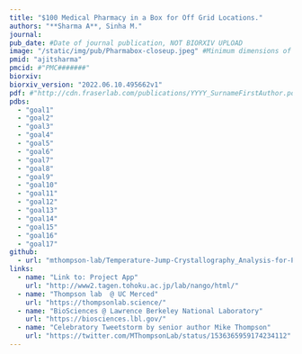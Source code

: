 ```yaml
---
title: "$100 Medical Pharmacy in a Box for Off Grid Locations."
authors: "**Sharma A**, Sinha M."
journal:
pub_date: #Date of journal publication, NOT BIORXIV UPLOAD
image: "/static/img/pub/Pharmabox-closeup.jpeg" #Minimum dimensions of
pmid: "ajitsharma"
pmcid: #"PMC#######"
biorxiv:
biorxiv_version: "2022.06.10.495662v1"
pdf: #"http://cdn.fraserlab.com/publications/YYYY_SurnameFirstAuthor.pdf"
pdbs:
  - "goal1"
  - "goal2"
  - "goal3"
  - "goal4"
  - "goal5"
  - "goal6"
  - "goal7"
  - "goal8"
  - "goal9"
  - "goal10"
  - "goal11"
  - "goal12"
  - "goal13"
  - "goal14"
  - "goal15"
  - "goal16"
  - "goal17"
github:
  - url: "mthompson-lab/Temperature-Jump-Crystallography_Analysis-for-Paper"
links:
  - name: "Link to: Project App"
    url: "http://www2.tagen.tohoku.ac.jp/lab/nango/html/"
  - name: "Thompson lab  @ UC Merced"
    url: "https://thompsonlab.science/"
  - name: "BioSciences @ Lawrence Berkeley National Laboratory"
    url: "https://biosciences.lbl.gov/"
  - name: "Celebratory Tweetstorm by senior author Mike Thompson"
    url: "https://twitter.com/MThompsonLab/status/1536365959174234112"
---
```

